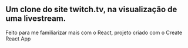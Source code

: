 ## Um clone do site twitch.tv, na visualização de uma livestream.
Feito para me familiarizar mais com o React, projeto criado com o Create React App
